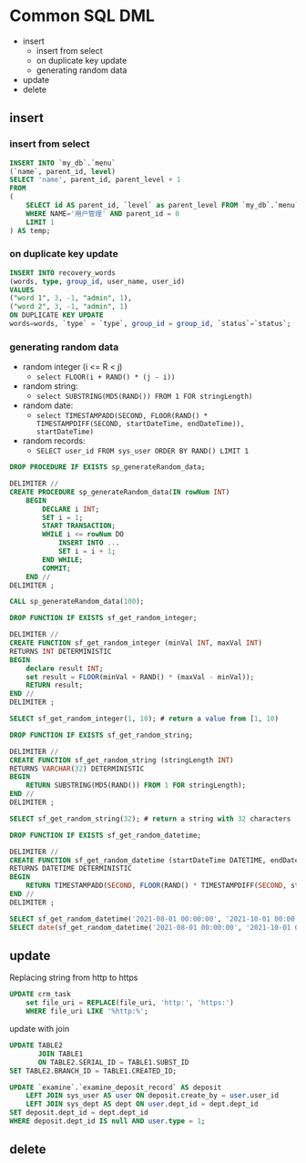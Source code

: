 # Common SQL DML

- insert
  - insert from select
  - on duplicate key update
  - generating random data
- update
- delete

## insert

### insert from select

```sql
INSERT INTO `my_db`.`menu` 
(`name`, parent_id, level)
SELECT 'name', parent_id, parent_level + 1
FROM 
(
    SELECT id AS parent_id, `level` as parent_level FROM `my_db`.`menu` 
    WHERE NAME='用户管理' AND parent_id = 0
    LIMIT 1
) AS temp;
```

### on duplicate key update

```sql
INSERT INTO recovery_words
(words, type, group_id, user_name, user_id) 
VALUES 
("word 1", 3, -1, "admin", 1),
("word 2", 3, -1, "admin", 1)
ON DUPLICATE KEY UPDATE 
words=words, `type` = `type`, group_id = group_id, `status`=`status`;
```

### generating random data

- random integer (i <= R < j)
  - `select FLOOR(i + RAND() * (j - i))`
- random string: 
  - `select SUBSTRING(MD5(RAND()) FROM 1 FOR stringLength) `
- random date:
  - `select TIMESTAMPADD(SECOND, FLOOR(RAND() * TIMESTAMPDIFF(SECOND, startDateTime, endDateTime)), startDateTime)`
- random records: 
  - `SELECT user_id FROM sys_user ORDER BY RAND() LIMIT 1`

```sql
DROP PROCEDURE IF EXISTS sp_generateRandom_data;

DELIMITER //
CREATE PROCEDURE sp_generateRandom_data(IN rowNum INT)
	BEGIN
        DECLARE i INT;
        SET i = 1;
        START TRANSACTION;
        WHILE i <= rowNum DO
            INSERT INTO ...
            SET i = i + 1;
        END WHILE;
        COMMIT;
    END //
DELIMITER ;

CALL sp_generateRandom_data(100);
```

```sql
DROP FUNCTION IF EXISTS sf_get_random_integer;

DELIMITER //
CREATE FUNCTION sf_get_random_integer (minVal INT, maxVal INT)
RETURNS INT DETERMINISTIC
BEGIN
    declare result INT;
    set result = FLOOR(minVal + RAND() * (maxVal - minVal));
    RETURN result;  
END //
DELIMITER ;

SELECT sf_get_random_integer(1, 10); # return a value from [1, 10)
```

```sql
DROP FUNCTION IF EXISTS sf_get_random_string;

DELIMITER //
CREATE FUNCTION sf_get_random_string (stringLength INT)
RETURNS VARCHAR(32) DETERMINISTIC
BEGIN
	RETURN SUBSTRING(MD5(RAND()) FROM 1 FOR stringLength);
END //
DELIMITER ;

SELECT sf_get_random_string(32); # return a string with 32 characters
```

```sql
DROP FUNCTION IF EXISTS sf_get_random_datetime;

DELIMITER //
CREATE FUNCTION sf_get_random_datetime (startDateTime DATETIME, endDateTime DATETIME)
RETURNS DATETIME DETERMINISTIC
BEGIN
	RETURN TIMESTAMPADD(SECOND, FLOOR(RAND() * TIMESTAMPDIFF(SECOND, startDateTime, endDateTime)), startDateTime);
END //
DELIMITER ;

SELECT sf_get_random_datetime('2021-08-01 00:00:00', '2021-10-01 00:00:00');
SELECT date(sf_get_random_datetime('2021-08-01 00:00:00', '2021-10-01 00:00:00'));
```



## update

Replacing string from http to https

```sql
UPDATE crm_task
	set file_uri = REPLACE(file_uri, 'http:', 'https:')
	WHERE file_uri LIKE '%http:%';
```

update with join

```sql
UPDATE TABLE2
       JOIN TABLE1
       ON TABLE2.SERIAL_ID = TABLE1.SUBST_ID
SET TABLE2.BRANCH_ID = TABLE1.CREATED_ID;
```

```sql
UPDATE `examine`.`examine_deposit_record` AS deposit
	LEFT JOIN sys_user AS user ON deposit.create_by = user.user_id
	LEFT JOIN sys_dept AS dept ON user.dept_id = dept.dept_id 
SET deposit.dept_id = dept.dept_id
WHERE deposit.dept_id IS null AND user.type = 1;
```

## delete